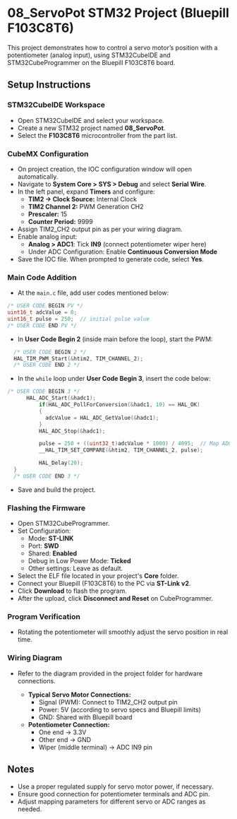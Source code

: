 # 08_ServoPot STM32 Project (Bluepill F103C8T6)

This project demonstrates how to control a servo motor’s position with a potentiometer (analog input), using STM32CubeIDE and STM32CubeProgrammer on the Bluepill F103C8T6 board.

## Setup Instructions

### STM32CubeIDE Workspace

- Open STM32CubeIDE and select your workspace.
- Create a new STM32 project named **08_ServoPot**.
- Select the **F103C8T6** microcontroller from the part list.

### CubeMX Configuration

- On project creation, the IOC configuration window will open automatically.
- Navigate to **System Core > SYS > Debug** and select **Serial Wire**.
- In the left panel, expand **Timers** and configure:
  - **TIM2 → Clock Source:** Internal Clock
  - **TIM2 Channel 2:** PWM Generation CH2
  - **Prescaler:** 15
  - **Counter Period:** 9999
- Assign TIM2_CH2 output pin as per your wiring diagram.
- Enable analog input:
  - **Analog > ADC1**: Tick **IN9** (connect potentiometer wiper here)
  - Under ADC Configuration: Enable **Continuous Conversion Mode**
- Save the IOC file. When prompted to generate code, select **Yes**.

### Main Code Addition

- At the `main.c` file, add user codes mentioned below:

```c
/* USER CODE BEGIN PV */
uint16_t adcValue = 0;
uint16_t pulse = 250;  // initial pulse value
/* USER CODE END PV */
```

- In **User Code Begin 2** (inside main before the loop), start the PWM:

```c
  /* USER CODE BEGIN 2 */
  HAL_TIM_PWM_Start(&htim2, TIM_CHANNEL_2);
  /* USER CODE END 2 */
```

- In the `while` loop under **User Code Begin 3**, insert the code below:

```c
/* USER CODE BEGIN 3 */
	  HAL_ADC_Start(&hadc1);
	      if(HAL_ADC_PollForConversion(&hadc1, 10) == HAL_OK)
	      {
	        adcValue = HAL_ADC_GetValue(&hadc1);
	      }
	      HAL_ADC_Stop(&hadc1);

	      pulse = 250 + ((uint32_t)adcValue * 1000) / 4095;  // Map ADC to pulse (250-1250)
	      __HAL_TIM_SET_COMPARE(&htim2, TIM_CHANNEL_2, pulse);

	      HAL_Delay(20);
  }
  /* USER CODE END 3 */

```

- Save and build the project.

### Flashing the Firmware

- Open STM32CubeProgrammer.
- Set Configuration:
  - Mode: **ST-LINK**
  - Port: **SWD**
  - Shared: **Enabled**
  - Debug in Low Power Mode: **Ticked**
  - Other settings: Leave as default.
- Select the ELF file located in your project's **Core** folder.
- Connect your Bluepill (F103C8T6) to the PC via **ST-Link v2**.
- Click **Download** to flash the program.
- After the upload, click **Disconnect and Reset** on CubeProgrammer.

### Program Verification

- Rotating the potentiometer will smoothly adjust the servo position in real time.

### Wiring Diagram

- Refer to the diagram provided in the project folder for hardware connections.

  - **Typical Servo Motor Connections:**
    - Signal (PWM): Connect to TIM2_CH2 output pin
    - Power: 5V (according to servo specs and Bluepill limits)
    - GND: Shared with Bluepill board
  - **Potentiometer Connection:**
    - One end → 3.3V
    - Other end → GND
    - Wiper (middle terminal) → ADC IN9 pin

## Notes

- Use a proper regulated supply for servo motor power, if necessary.
- Ensure good connection for potentiometer terminals and ADC pin.
- Adjust mapping parameters for different servo or ADC ranges as needed.